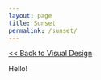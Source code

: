 ```yaml
---
layout: page
title: Sunset
permalink: /sunset/
---
```

<a class="page-link" href="/visual-design/"><< Back to Visual Design</a>
<p>Hello!</p>